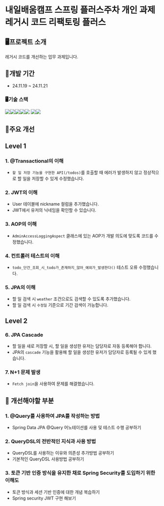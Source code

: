 # 내일배움캠프 스프링 플러스주차 개인 과제 레거시 코드 리팩토링 플러스

## 🖥️프로젝트 소개
레거시 코드를 개선하는 업무 과제입니다.

## 📆개발 기간
* 24.11.19 ~ 24.11.21

### 🖥️기술 스택
<img src="https://img.shields.io/badge/java-007396?style=for-the-badge&logo=java&logoColor=white"><img src="https://img.shields.io/badge/spring-6DB33F?style=for-the-badge&logo=spring&logoColor=white"><img src="https://img.shields.io/badge/springboot-6DB33F?style=for-the-badge&logo=springboot&logoColor=white"><img src="https://img.shields.io/badge/mysql-4479A1?style=for-the-badge&logo=mysql&logoColor=white"><img src="https://img.shields.io/badge/git-F05032?style=for-the-badge&logo=git&logoColor=white">
<img src="https://img.shields.io/badge/github-181717?style=for-the-badge&logo=github&logoColor=white"><img src="https://img.shields.io/badge/gradle-02303A?style=for-the-badge&logo=gradle&logoColor=white">

## 📌주요 개선

## Level 1
### 1. @Transactional의 이해
* ```할 일 저장 기능을 구현한 API(/todos)```를 호출할 때
에러가 발생하지 않고 정상적으로 할 일을 저장할 수 있게 수정했습니다.

### 2.  JWT의 이해
* User 테이블에 nickname 컬럼을 추가했습니다.
* JWT에서 유저의 닉네임을 확인할 수 있습니다.

### 3.  AOP의 이해
* ```AdminAccessLoggingAspect``` 클래스에 있는 AOP가 개발 의도에 맞도록 코드를 수정했습니다.

### 4. 컨트롤러 테스트의 이해
* ```todo_단건_조회_시_todo가_존재하지_않아_예외가_발생한다()``` 테스트 오류 수정했습니다.

### 5. JPA의 이해
* 할 일 검색 시 ```weather``` 조건으로도 검색할 수 있도록 추가했습니다.
* 할 일 검색 시 ```수정일``` 기준으로 기간 검색이 가능합니다.


## Level 2

###  6. JPA Cascade
* 할 일을 새로 저장할 시, 할 일을 생성한 유저는 담당자로 자동 등록해야 합니다.
* JPA의 ```cascade``` 기능을 활용해 할 일을 생성한 유저가 담당자로 등록될 수 있게 했습니다.

### 7. N+1 문제 발생
* ```Fetch join```을 사용하여 문제를 해결했습니다.

## 📌 개선해야할 부분
### 1. @Query를 사용하여 JPA를 작성하는 방법 
* Spring Data JPA @Query 어노테이션를 사용 및 테스트 수행 공부하기


### 2. QueryDSL의 전반적인 지식과 사용 방법
* QueryDSL를 사용하는 이유와 의존성 추가방법 공부하기
* 기본적인 QueryDSL 사용방법 공부하기
### 3. 토큰 기반 인증 방식을 유지한 채로 Spring Security를 도입하기 위한 이해도
* 토큰 방식과 세션 기반 인증에 대한 개념 복습하기
* Spring security JWT 구현 해보기
